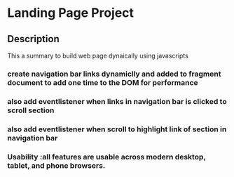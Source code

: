 # Landing Page Project



## Description

This a summary to build web page dynaically using javascripts
### create navigation bar links dynamiclly and added to fragment document to add one time to the DOM for performance
### also add eventlistener when links in navigation bar is clicked to scroll section
### also add eventlistener when scroll to highlight link of section in navigation bar 

### Usability :all features are usable across modern desktop, tablet, and phone browsers.
